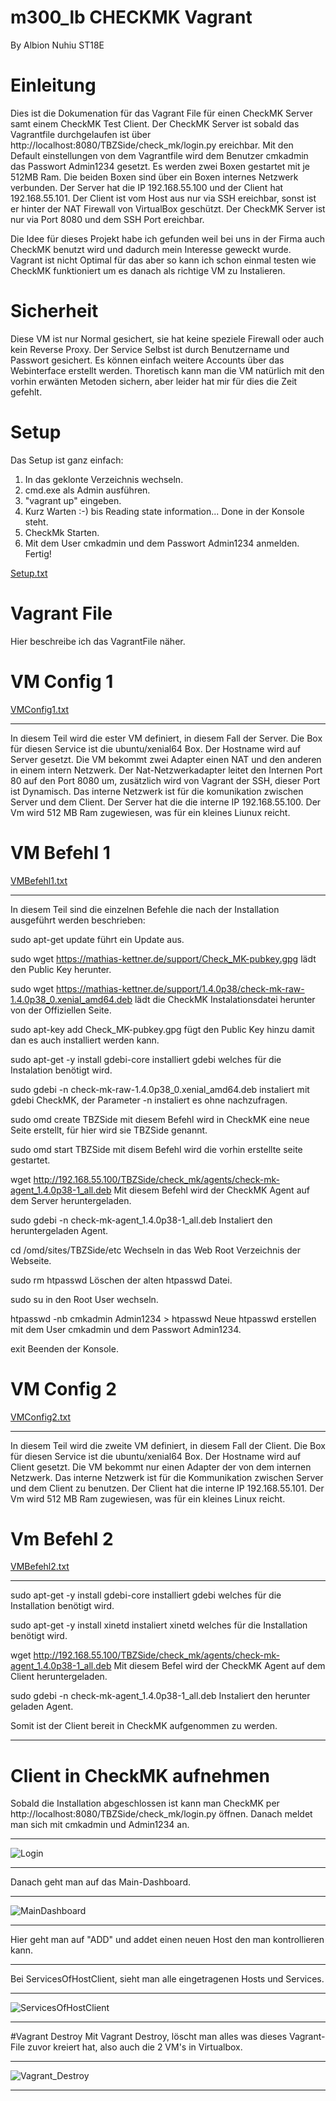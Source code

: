 # m300_lb CHECKMK Vagrant

By Albion Nuhiu ST18E

# Einleitung
Dies ist die Dokumenation für das Vagrant File für einen CheckMK Server samt einem CheckMK Test Client. Der CheckMK Server ist sobald das Vagrantfile durchgelaufen ist über http://localhost:8080/TBZSide/check_mk/login.py ereichbar. Mit den Default einstellungen von dem Vagrantfile wird dem Benutzer cmkadmin das Passwort Admin1234 gesetzt. Es werden zwei Boxen gestartet mit je 512MB Ram. Die beiden Boxen sind über ein Boxen internes Netzwerk verbunden. Der Server hat die IP 192.168.55.100 und der Client hat 192.168.55.101. Der Client ist vom Host aus nur via SSH ereichbar, sonst ist er hinter der NAT Firewall von VirtualBox geschützt. Der CheckMK Server ist nur via Port 8080 und dem SSH Port ereichbar.

Die Idee für dieses Projekt habe ich gefunden weil bei uns in der Firma auch CheckMK benutzt wird und dadurch mein Interesse geweckt wurde. Vagrant ist nicht Optimal für das aber so kann ich schon einmal testen wie CheckMK funktioniert um es danach als richtige VM zu Instalieren.
# Sicherheit
Diese VM ist nur Normal gesichert, sie hat keine speziele Firewall oder auch kein Reverse Proxy. Der Service Selbst ist durch Benutzername und Passwort gesichert. Es können einfach weitere Accounts über das Webinterface erstellt werden. Thoretisch kann man die VM natürlich mit den vorhin erwänten Metoden sichern, aber leider hat mir für dies die Zeit gefehlt.


# Setup
Das Setup ist ganz einfach:

1. In das geklonte Verzeichnis wechseln.
2. cmd.exe als Admin ausführen.
3. "vagrant up" eingeben.
4. Kurz Warten :-) bis Reading state information... Done in der Konsole steht.
5. CheckMk Starten.
6. Mit dem User cmkadmin und dem Passwort Admin1234 anmelden.
Fertig!

[Setup.txt](https://github.com/AlbionNuhiu/m300_lb/files/6208214/Setup.txt)

# Vagrant File
Hier beschreibe ich das VagrantFile näher.

# VM Config 1
[VMConfig1.txt](https://github.com/AlbionNuhiu/m300_lb/files/6208225/VMConfig1.txt)
______
In diesem Teil wird die ester VM definiert, in diesem Fall der Server. Die Box für diesen Service ist die ubuntu/xenial64 Box. Der Hostname wird auf Server gesetzt. Die VM bekommt zwei Adapter einen NAT und den anderen in einem intern Netzwerk. Der Nat-Netzwerkadapter leitet den Internen Port 80 auf den Port 8080 um, zusätzlich wird von Vagrant der SSH, dieser Port ist Dynamisch. Das interne Netzwerk ist für die komunikation zwischen Server und dem Client. Der Server hat die die interne IP 192.168.55.100. Der Vm wird 512 MB Ram zugewiesen, was für ein kleines Liunux reicht.

# VM Befehl 1
[VMBefehl1.txt](https://github.com/AlbionNuhiu/m300_lb/files/6208226/VMBefehl1.txt)
______
In diesem Teil sind die einzelnen Befehle die nach der Installation ausgeführt werden beschrieben:

sudo apt-get update führt ein Update aus.

sudo wget https://mathias-kettner.de/support/Check_MK-pubkey.gpg lädt den Public Key herunter.

sudo wget https://mathias-kettner.de/support/1.4.0p38/check-mk-raw-1.4.0p38_0.xenial_amd64.deb lädt die CheckMK Instalationsdatei herunter von der Offiziellen Seite.

sudo apt-key add Check_MK-pubkey.gpg fügt den Public Key hinzu damit dan es auch installiert werden kann.

sudo apt-get -y install gdebi-core installiert gdebi welches für die Instalation benötigt wird.

sudo gdebi -n check-mk-raw-1.4.0p38_0.xenial_amd64.deb instaliert mit gdebi CheckMK, der Parameter -n instaliert es ohne nachzufragen.

sudo omd create TBZSide mit diesem Befehl wird in CheckMK eine neue Seite erstellt, für hier wird sie TBZSide genannt.

sudo omd start TBZSide mit disem Befehl wird die vorhin erstellte seite gestartet.

wget http://192.168.55.100/TBZSide/check_mk/agents/check-mk-agent_1.4.0p38-1_all.deb Mit diesem Befehl wird der CheckMK Agent auf dem Server heruntergeladen.

sudo gdebi -n check-mk-agent_1.4.0p38-1_all.deb Instaliert den heruntergeladen Agent.

cd /omd/sites/TBZSide/etc Wechseln in das Web Root Verzeichnis der Webseite.

sudo rm htpasswd Löschen der alten htpasswd Datei.

sudo su in den Root User wechseln.

htpasswd -nb cmkadmin Admin1234 > htpasswd Neue htpasswd erstellen mit dem User cmkadmin und dem Passwort Admin1234.

exit Beenden der Konsole.
# VM Config 2
[VMConfig2.txt](https://github.com/AlbionNuhiu/m300_lb/files/6208249/VMConfig2.txt)
______
In diesem Teil wird die zweite VM definiert, in diesem Fall der Client. Die Box für diesen Service ist die ubuntu/xenial64 Box. Der Hostname wird auf Client gesetzt. Die VM bekommt nur einen Adapter der von dem internen Netzwerk. Das interne Netzwerk ist für die Kommunikation zwischen Server und dem Client zu benutzen. Der Client hat die interne IP 192.168.55.101. Der Vm wird 512 MB Ram zugewiesen, was für ein kleines Linux reicht.

# Vm Befehl 2
[VMBefehl2.txt](https://github.com/AlbionNuhiu/m300_lb/files/6208251/VMBefehl2.txt)
______
sudo apt-get -y install gdebi-core installiert gdebi welches für die Installation benötigt wird.

sudo apt-get -y install xinetd instaliert xinetd welches für die Installation benötigt wird.

wget http://192.168.55.100/TBZSide/check_mk/agents/check-mk-agent_1.4.0p38-1_all.deb Mit diesem Befel wird der CheckMK Agent auf dem Client heruntergeladen.

sudo gdebi -n check-mk-agent_1.4.0p38-1_all.deb Instaliert den herunter geladen Agent.

Somit ist der Client bereit in CheckMK aufgenommen zu werden.
______

# Client in CheckMK aufnehmen
Sobald  die Installation abgeschlossen ist kann man CheckMK per http://localhost:8080/TBZSide/check_mk/login.py öffnen.
Danach meldet man sich mit cmkadmin und Admin1234 an. 
____
![Login](https://user-images.githubusercontent.com/80855358/112553404-be417780-8dc4-11eb-89ee-b22912cc174c.PNG)
____
Danach geht man auf das Main-Dashboard.
___
![MainDashboard](https://user-images.githubusercontent.com/80855358/112553713-4d4e8f80-8dc5-11eb-98a4-af5ac538f9bc.PNG)
___
Hier geht man auf "ADD" und addet einen neuen Host den man kontrollieren kann.
___
Bei ServicesOfHostClient, sieht man alle eingetragenen Hosts und Services.
___
![ServicesOfHostClient](https://user-images.githubusercontent.com/80855358/112553902-a4ecfb00-8dc5-11eb-95b2-a7157a0a8f63.PNG)
___
#Vagrant Destroy
Mit Vagrant Destroy, löscht man alles was dieses Vagrant-File zuvor kreiert hat, also auch die 2 VM's in Virtualbox.
___
![Vagrant_Destroy](https://user-images.githubusercontent.com/80855358/112554056-e8e00000-8dc5-11eb-8159-14b245a9fc52.PNG)
___


